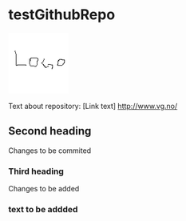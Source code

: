 # testGithubRepo

![logo](logo.png)

Text about repository:
[Link text] http://www.vg.no/

## Second heading

Changes to be commited

### Third heading

Changes to be added

### text to be addded







